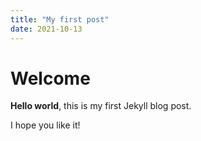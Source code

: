 ```yaml
---
title: "My first post"
date: 2021-10-13
---
```


# Welcome

**Hello world**, this is my first Jekyll blog post.

I hope you like it!
